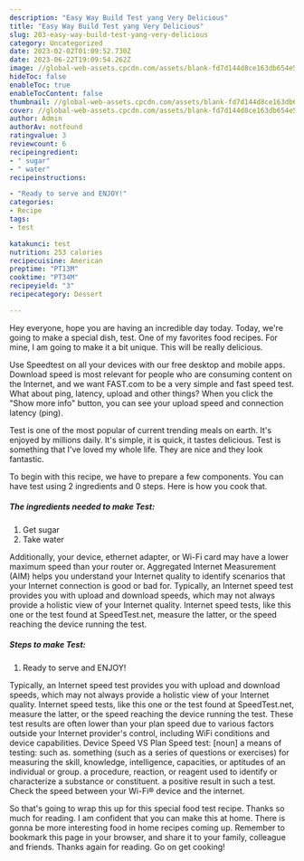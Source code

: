 ```yaml
---
description: "Easy Way Build Test yang Very Delicious"
title: "Easy Way Build Test yang Very Delicious"
slug: 203-easy-way-build-test-yang-very-delicious
category: Uncategorized
date: 2023-02-02T01:09:52.730Z
date: 2023-06-22T19:09:54.262Z
image: //global-web-assets.cpcdn.com/assets/blank-fd7d144d8ce163db654e5a02c40b08a2775adb7897d16e4062681dc7e1b2800f.png
hideToc: false
enableToc: true
enableTocContent: false
thumbnail: //global-web-assets.cpcdn.com/assets/blank-fd7d144d8ce163db654e5a02c40b08a2775adb7897d16e4062681dc7e1b2800f.png
cover: //global-web-assets.cpcdn.com/assets/blank-fd7d144d8ce163db654e5a02c40b08a2775adb7897d16e4062681dc7e1b2800f.png
author: Admin
authorAv: notfound
ratingvalue: 3
reviewcount: 6
recipeingredient:
- " sugar"
- " water"
recipeinstructions:

- "Ready to serve and ENJOY!"
categories:
- Recipe
tags:
- test

katakunci: test 
nutrition: 253 calories
recipecuisine: American
preptime: "PT13M"
cooktime: "PT34M"
recipeyield: "3"
recipecategory: Dessert

---
```



Hey everyone, hope you are having an incredible day today. Today, we're going to make a special dish, test. One of my favorites food recipes. For mine, I am going to make it a bit unique. This will be really delicious.

Use Speedtest on all your devices with our free desktop and mobile apps. Download speed is most relevant for people who are consuming content on the Internet, and we want FAST.com to be a very simple and fast speed test. What about ping, latency, upload and other things? When you click the &#34;Show more info&#34; button, you can see your upload speed and connection latency (ping).

Test is one of the most popular of current trending meals on earth. It's enjoyed by millions daily. It's simple, it is quick, it tastes delicious. Test is something that I've loved my whole life. They are nice and they look fantastic.


To begin with this recipe, we have to prepare a few components. You can have test using 2 ingredients and 0 steps. Here is how you cook that.

<!--inarticleads1-->

##### The ingredients needed to make Test:

1. Get  sugar
1. Take  water


Additionally, your device, ethernet adapter, or Wi-Fi card may have a lower maximum speed than your router or. Aggregated Internet Measurement (AIM) helps you understand your Internet quality to identify scenarios that your Internet connection is good or bad for. Typically, an Internet speed test provides you with upload and download speeds, which may not always provide a holistic view of your Internet quality. Internet speed tests, like this one or the test found at SpeedTest.net, measure the latter, or the speed reaching the device running the test. 

<!--inarticleads2-->

##### Steps to make Test:


1. Ready to serve and ENJOY!

Typically, an Internet speed test provides you with upload and download speeds, which may not always provide a holistic view of your Internet quality. Internet speed tests, like this one or the test found at SpeedTest.net, measure the latter, or the speed reaching the device running the test. These test results are often lower than your plan speed due to various factors outside your Internet provider&#39;s control, including WiFi conditions and device capabilities. Device Speed VS Plan Speed test: [noun] a means of testing: such as. something (such as a series of questions or exercises) for measuring the skill, knowledge, intelligence, capacities, or aptitudes of an individual or group. a procedure, reaction, or reagent used to identify or characterize a substance or constituent. a positive result in such a test. Check the speed between your Wi-Fi® device and the internet. 

So that's going to wrap this up for this special food test recipe. Thanks so much for reading. I am confident that you can make this at home. There is gonna be more interesting food in home recipes coming up. Remember to bookmark this page in your browser, and share it to your family, colleague and friends. Thanks again for reading. Go on get cooking!
